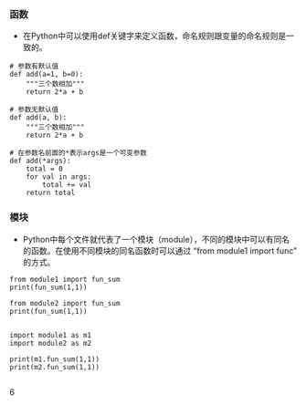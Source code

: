 ### 函数

* 在Python中可以使用def关键字来定义函数，命名规则跟变量的命名规则是一致的。

```
# 参数有默认值
def add(a=1, b=0):
    """三个数相加"""
    return 2*a + b

# 参数无默认值
def add(a, b):
    """三个数相加"""
    return 2*a + b

# 在参数名前面的*表示args是一个可变参数
def add(*args):
    total = 0
    for val in args:
        total += val
    return total
```


### 模块

* Python中每个文件就代表了一个模块（module），不同的模块中可以有同名的函数。在使用不同模块的同名函数时可以通过 “from module1 import func” 的方式。

```
from module1 import fun_sum
print(fun_sum(1,1))

from module2 import fun_sum
print(fun_sum(1,1))

```


```

import module1 as m1
import module2 as m2

print(m1.fun_sum(1,1))
print(m2.fun_sum(1,1))


```



























6
